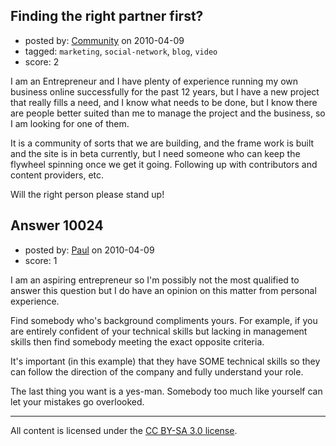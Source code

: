 ## Finding the right partner first?

- posted by: [Community](https://stackexchange.com/users/-1/-1-community) on 2010-04-09
- tagged: `marketing`, `social-network`, `blog`, `video`
- score: 2

I am an Entrepreneur and I have plenty of experience running my own business online successfully for the past 12 years, but I have a new project that really fills a need, and I know what needs to be done, but I know there are people better suited than me to manage the project and the business, so I am looking for one of them.

It is a community of sorts that we are building, and the frame work is built and the site is in beta currently, but I need someone who can keep the flywheel spinning once we get it going.  Following up with contributors and content providers, etc.

Will the right person please stand up! 


## Answer 10024

- posted by: [Paul](https://stackexchange.com/users/-1/3040-paul) on 2010-04-09
- score: 1

I am an aspiring entrepreneur so I'm possibly not the most qualified to answer this question but I do have an opinion on this matter from personal experience.

Find somebody who's background compliments yours.  For example, if you are entirely confident of your technical skills but lacking in management skills then find somebody meeting the exact opposite criteria.

It's important (in this example) that they have SOME technical skills so they can follow the direction of the company and fully understand your role.

The last thing you want is a yes-man.  Somebody too much like yourself can let your mistakes go overlooked.



---

All content is licensed under the [CC BY-SA 3.0 license](https://creativecommons.org/licenses/by-sa/3.0/).
